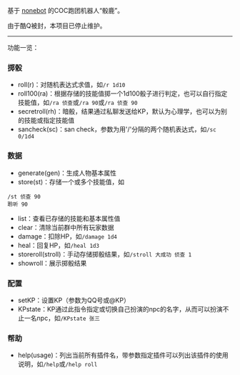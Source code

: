 基于 [nonebot](https://github.com/nonebot/nonebot) 的COC跑团机器人“骰鹿”。

由于酷Q被封，本项目已停止维护。

---

功能一览：

### 掷骰
- roll(r)：对随机表达式求值，如`/r 1d10`
- roll100(ra)：根据存储的技能值掷一个1d100骰子进行判定，也可以自行指定技能值，如`/ra 侦查`或`/ra 90`或`/ra 侦查 90`
- secretroll(rh)：暗骰，结果通过私聊发送给KP，默认为心理学，也可以为别的技能或指定技能值
- sancheck(sc)：san check，参数为用'/'分隔的两个随机表达式，如`/sc 0/1d4`

### 数据
- generate(gen)：生成人物基本属性
- store(st)：存储一个或多个技能值，如
```
/st 侦查 90
聆听 90
```
- list：查看已存储的技能和基本属性值
- clear：清除当前群中所有玩家数据
- damage：扣除HP，如`/damage 1d4`
- heal：回复HP，如`/heal 1d3`
- storeroll(stroll)：手动存储掷骰结果，如`/stroll 大成功 侦查 1`
- showroll：展示掷骰结果

### 配置
- setKP：设置KP（参数为QQ号或@KP）
- KPstate：KP通过此指令指定或切换自己扮演的npc的名字，从而可以扮演不止一名npc，如`/KPstate 张三`

### 帮助
- help(usage)：列出当前所有插件名，带参数指定插件可以列出该插件的使用说明，如`/help`或`/help roll`